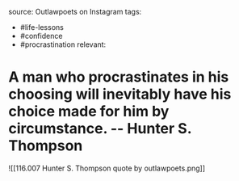 source: Outlawpoets on Instagram
tags:
- #life-lessons 
- #confidence 
- #procrastination
relevant:

# A man who procrastinates in his choosing will inevitably have his choice made for him by circumstance. -- Hunter S. Thompson

![[116.007 Hunter S. Thompson quote by outlawpoets.png]]